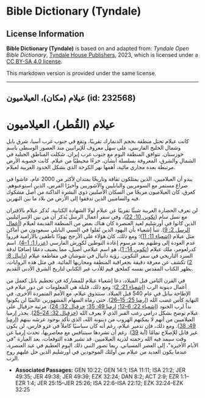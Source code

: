 # Bible Dictionary (Tyndale)

## License Information

**Bible Dictionary (Tyndale)** is based on and adapted from: _Tyndale Open Bible Dictionary_, [Tyndale House Publishers](https://tyndaleopenresources.com/), 2023, which is licensed under a [CC BY-SA 4.0 license](https://creativecommons.org/licenses/by-sa/4.0/legalcode.en).

This markdown version is provided under the same license.



--------------------------------

## عيلام (مكان)، العيلاميون (id: 232568)

عيلام (القُطر)، العيلاميون
==========================

كانت عيلام تحتل منطقة بحجم الدنمارك تقريبًا، وتقع في جنوب غرب آسيا، شرق بابل وشمال الخليج الفارسي، على سهل معروف للإيرانيين منذ العصور الوسطى باسم خوزستان. تتوافق المنطقة اليوم مع جنوب غرب إيران. شكلت المناطق الجبلية في الشمال والشرق، المعروفة بسلسلة أنشان، جزءًا محيطيًا من عيلام. كانت خصوبة الأرض مرتبطة بعدة مجاري مائية، أهمها نهر الكرخة الذي يشكل الحدود الغربية لعيلام.

يبدو أن العيلاميين، الذين يمتلكون ثقافة وتاريخًا يمتدان لأكثر من 2000 عام، عاشوا في صراع مستمر مع السومريين والبابليين والآشوريين وأخيرًا الفرس، الذين استوعبوهم. كعرق، كان العيلاميون مزيجًا من السكان الأصليين ذوي البشرة الداكنة من أصل مشكوك فيه والساميين الذين تدفقوا إلى الأرض من بلاد ما بين النهرين.

لن تعرف الحضارة الغربية شيئًا تقريبًا عن عيلام لولا الشهادة الكتابية. تُذكر عيلام بالاقتران مع نسل سام ([تكوين 10: 22](https://ref.ly/Gen10:22))، وفي سفر أعمال الرسل يُذكر أن من بين الإسرائيليين الذين كانوا في أورشليم لعيد العنصرة كان هناك بعض من المنطقة القديمة لعيلام ([أعمال الرسل 2: 9](https://ref.ly/Acts2:9)). تنبأ إشعياء بأن اليهود الذين نُقلوا في السبي البابلي سيعودون من أماكن مثل عيلام ([إشعياء 11: 11](https://ref.ly/Isa11:11))؛ ومع ذلك، كان هؤلاء على الأرجح يهودًا ناطقين بالآرامية قرروا عدم العودة إلى وطنهم بعد مرسوم إعادة التوطين لكورش الفارسي ([عزرا 1: 1–4](https://ref.ly/Ezra1:1-Ezra1:4)). اسم كدرلعومر، ملك عيلام ([تكوين 14: 1](https://ref.ly/Gen14:1))، هو اسم عيلامي أصيل، مما يضيف دعمًا إضافيًا لدقة السرد التاريخي في سفر التكوين. رؤية دانيال في شوشان في مقاطعة عيلام ([دانيال 8: 2](https://ref.ly/Dan8:2)) تكشف عن معرفة دقيقة بجغرافية المنطقة ومجاريها المائية. في مثل هذه الروايات، يظهر الكتاب المقدس نفسه كملحق قيم للأدب غير الكتابي لتاريخ الشرق الأدنى القديم.

في القرن الثامن قبل الميلاد، دعا إشعياء عيلام للمشاركة في تحطيم بابل كعمل من أعمال دينونة الرب ([إشعياء 21: 2](https://ref.ly/Isa21:2))؛ ومع ذلك، قليلة هي المعلومات عن دور عيلام في الإطاحة ببابل في عام 540 قبل الميلاد. ستتذوق عيلام، مع الأمم المتمردة الأخرى، في النهاية كأس غضب الله ([إرميا 25: 15–26](https://ref.ly/Jer25:15-Jer25:26)). حتى رماة السهام المشهورين عالميًا لن يكونوا نداً لرب الجنود ([إشعياء 22: 6–12؛](https://ref.ly/Isa22:6-Isa22:12) [إرميا 49: 35؛](https://ref.ly/Jer49:35) [حزقيال 32: 24](https://ref.ly/Ezek32:24)). مرثية حزقيال على عيلام توضح بشكل درامي رعب القبر الذي لا يعرف الله ([حزقيال 32: 24–25](https://ref.ly/Ezek32:24-Ezek32:25)). يحذر إرميا العيلاميين من أنهم لا يمكنهم الهروب من دينونة الله، الذي تأكد بوجود عرشه بينهم ([إرميا 49: 38](https://ref.ly/Jer49:38)). ومع ذلك، فإن تدمير عيلام، رغم أنه كان سياسيًا كاملاً في غزو فارس، لن يكون غير قابل للإصلاح تمامًا (آية [39](https://ref.ly/Jer49:39)). رغم أن تشردها سيتنافس مع معاصريها، تحدث إرميا عن وقت سيمد فيه الله رحمته لذرية العيلاميين. قد تشير هذه التوقعات، بعد العبارة "في الأيام الأخيرة"، إلى العصر المسياني. ربما تصور النبي ذلك اليوم العظيم في عيد العنصرة، عندما يكون العديد من عيلام بين أولئك الموجودين في أورشليم الذين حل عليهم روح الرب.

* **Associated Passages:** GEN 10:22; GEN 14:1; ISA 11:11; ISA 21:2; JER 49:35; JER 49:38; JER 49:39; EZK 32:24; DAN 8:2; ACT 2:9; EZR 1:1–EZR 1:4; JER 25:15–JER 25:26; ISA 22:6–ISA 22:12; EZK 32:24–EZK 32:25

